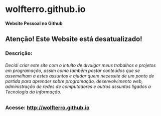 # wolfterro.github.io
#### Website Pessoal no Github

## Atenção! Este Website está desatualizado!

### Descrição:

###### Decidi criar este site com o intuito de divulgar meus trabalhos e projetos em programação, assim como também postar conteúdos que se assemelham a estes assuntos e ajudar quem necessite de um ponto de partida para aprender sobre programação, desenvolvimento web, administração de redes de computadores e outros assuntos ligados a Tecnologia da Informação.

### Acesse: http://wolfterro.github.io
